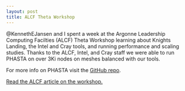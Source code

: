 ```yaml
---
layout: post
title: ALCF Theta Workshop
---
```


@KennethEJansen and I spent a week at the Argonne Leadership Computing
Facilties (ALCF) Theta Workshop learning about Knights Landing, the Intel and Cray
tools, and running performance and scaling studies.  Thanks to the ALCF, Intel,
and Cray staff we were able to run PHASTA on over 3Ki nodes on meshes
balanced with our tools.

For more info on PHASTA visit the [GitHub repo](https://github.com/PHASTA/).

[Read the ALCF article on the workshop.](https://www.alcf.anl.gov/articles/early-science-teams-prepare-theta-hands-workshop)
